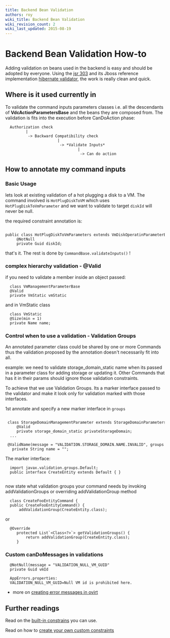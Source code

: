 ```yaml
---
title: Backend Bean Validation
authors: roy
wiki_title: Backend Bean Validation
wiki_revision_count: 2
wiki_last_updated: 2015-08-19
---
```


# Backend Bean Validation How-to

Adding validation on beans used in the backend is easy and should be adopted by everyone.
Using the [jsr 303](http://beanvalidation.org/1.0/spec/) and its Jboss reference implementation [hibernate validator](http://docs.jboss.org/hibernate/stable/validator/reference/en-US/html_single/#d0e2704), the work is really clean and quick.

## Where is it used currently in

To validate the command inputs parameters classes i.e. all the descendants of **VdcActionParametersBase** and the beans they are composed from. The validation is fits into the execution before CanDoAction phase:

      Authorization check 
             |
              -> Backward Compatibility check
                           |
                            -> *Validate Inputs*
                                    |
                                     -> Can do action

## How to annotate my command inputs

### Basic Usage

lets look at existing validation of a hot plugging a disk to a VM. The command involved is ` HotPlugDiskToVM ` which uses ` HotPlugDiskToVmParameter ` and
we want to validate to target ` diskId ` will never be null.

the required constraint annotation is:

      public class HotPlugDiskToVmParameters extends VmDiskOperatinParameterBase {
         @NotNull
         private Guid diskId;

that's it. The rest is done by ` CommandBase.validateInputs() ` !

### complex hierarchy validation - @Valid

if you need to validate a member inside an object passed:

      class VmManagementParameterBase
      @Valid
      private VmStatic vmStatic

and in VmStatic class

      class VmStatic
      @Size(min = 1)
      private Name name;

### Control when to use a validation - Validation Groups

An annotated parameter class could be shared by one or more Commands thus the validation proposed by the annotation doesn't necessarily fit into all.

example: we need to validate storage_domain_static name when its passed in a parameter class
for adding storage or updating it. Other Commands that has it in their params should ignore those
validation constraints.

To achieve that we use Validation Groups. Its a marker interface passed to the validator and make it look only for validation marked with those interfaces.

1st annotate and specify a new marker interface in ` groups `

       class StorageDomainManagementParameter extends StorageDomainParametersBase {
         @Valid
         private storage_domain_static privateStorageDomain;
      ...
       @ValidName(message = "VALIDATION.STORAGE_DOMAIN.NAME.INVALID", groups = { CreateEntity.class, UpdateEntity.class })
       private String name = "";

The marker interface:

      import javax.validation.groups.Default;
      public interface CreateEntity extends Default { }
       

now state what validation groups your command needs by invoking addValidationGroups or overriding addValidationGroup method

      class CreateFooEntityCommand {
      public CreateFooEntityCommand() {
          addValidationGroup(CreateEntity.class);

or

      @Override
         protected List`<Class<?>`> getValidationGroups() {
             return addValidationGroup(CreateEntity.class);
         }

### Custom canDoMessages in validations

      @NotNull(message = "VALIDATION_NULL_VM_GUID"
      private Guid vmId

      AppErrors.properties:
      VALIDATION_NULL_VM_GUID=Null VM id is prohibited here.

* more on [creating error messages in ovirt](http://www.ovirt.org/wiki/Engine_Adding_Messages)

## Further readings

Read on the [built-in constrains](http://docs.jboss.org/hibernate/stable/validator/reference/en-US/html_single/#validator-defineconstraints-builtin) you can use.

Read on how to [create your own custom constraints](http://docs.jboss.org/hibernate/stable/validator/reference/en-US/html_single/#validator-customconstraints)
